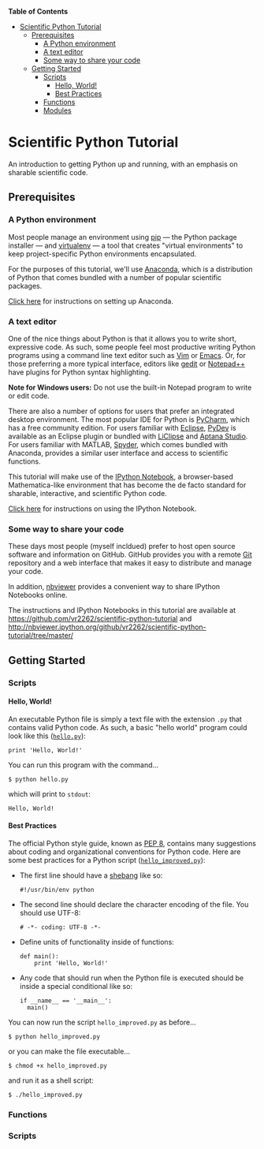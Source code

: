 **Table of Contents**

- [Scientific Python Tutorial](#scientific-python-tutorial)
	- [Prerequisites](#prerequisites)
		- [A Python environment](#a-python-environment)
		- [A text editor](#a-text-editor)
		- [Some way to share your code](#some-way-to-share-your-code)
	- [Getting Started](#getting-started)
		- [Scripts](#scripts)
			- [Hello, World!](#hello-world)
			- [Best Practices](#best-practices)
		- [Functions](#functions)
		- [Modules](#modules)

Scientific Python Tutorial
==========================

An introduction to getting Python up and running, with an emphasis on sharable scientific code.

## Prerequisites

### A Python environment

Most people manage an environment using [pip](http://en.wikipedia.org/wiki/Pip_%28package_manager%29) &mdash; the Python package installer &mdash; and [virtualenv](http://docs.python-guide.org/en/latest/dev/virtualenvs/) &mdash; a tool that creates "virtual environments" to keep project-specific Python environments encapsulated.
  
For the purposes of this tutorial, we'll use [Anaconda](https://store.continuum.io/cshop/anaconda/), which is a distribution of Python that comes bundled with a number of popular scientific packages.
  
[Click here](docs/anaconda-install.md) for instructions on setting up Anaconda.

### A text editor

One of the nice things about Python is that it allows you to write short, expressive code. As such, some people feel most productive writing Python programs using a command line text editor such as [Vim](http://en.wikipedia.org/wiki/Vim_%28text_editor%29) or [Emacs](http://en.wikipedia.org/wiki/Emacs). Or, for those preferring a more typical interface, editors like [gedit](http://en.wikipedia.org/wiki/Gedit) or [Notepad++](http://en.wikipedia.org/wiki/Notepad%2B%2B) have plugins for Python syntax highlighting.
 
**Note for Windows users:** Do not use the built-in Notepad program to write or edit code.
 
There are also a number of options for users that prefer an integrated desktop environment. The most popular IDE for Python is [PyCharm](https://www.jetbrains.com/pycharm/), which has a free community edition. For users familiar with [Eclipse](http://www.eclipse.org/), [PyDev](http://pydev.org/) is available as an Eclipse plugin or bundled with [LiClipse](http://www.liclipse.com/) and [Aptana Studio](http://www.aptana.com/). For users familiar with MATLAB, [Spyder](http://en.wikipedia.org/wiki/Spyder_%28software%29), which comes bundled with Anaconda, provides a similar user interface and access to scientific functions.
 
This tutorial will make use of the [IPython Notebook](http://ipython.org/notebook.html), a browser-based Mathematica-like environment that has become the de facto standard for sharable, interactive, and scientific Python code.
 
[Click here](docs/ipython-notebook.md) for instructions on using the IPython Notebook.
 
### Some way to share your code

These days most people (myself incldued) prefer to host open source software and information on GitHub. GitHub provides you with a remote [Git](http://en.wikipedia.org/wiki/Git_%28software%29) repository and a web interface that makes it easy to distribute and manage your code.
  
In addition, [nbviewer](http://nbviewer.ipython.org) provides a convenient way to share IPython Notebooks online.
  
The instructions and IPython Notebooks in this tutorial are available at https://github.com/vr2262/scientific-python-tutorial and http://nbviewer.ipython.org/github/vr2262/scientific-python-tutorial/tree/master/

## Getting Started

### Scripts

#### Hello, World!

An executable Python file is simply a text file with the extension `.py` that contains valid Python code. As such, a basic "hello world" program could look like this ([`hello.py`](hello.py)):

```
print 'Hello, World!'
```

You can run this program with the command...

`$ python hello.py`

which will print to `stdout`:

`Hello, World!`

#### Best Practices

The official Python style guide, known as [PEP 8](https://www.python.org/dev/peps/pep-0008/), contains many suggestions about coding and organizational conventions for Python code. Here are some best practices for a Python script ([`hello_improved.py`](hello_improved.py)):

- The first line should have a [shebang](http://en.wikipedia.org/wiki/Shebang_%28Unix%29) like so:

  `#!/usr/bin/env python`

- The second line should declare the character encoding of the file. You should use UTF-8:

  `# -*- coding: UTF-8 -*-`

- Define units of functionality inside of functions:

  ```
  def main():
      print 'Hello, World!'
  ```

- Any code that should run when the Python file is executed should be inside a special conditional like so:

  ```
  if __name__ == '__main__':
    main()
  ```

You can now run the script `hello_improved.py` as before...

`$ python hello_improved.py`

or you can make the file executable...

`$ chmod +x hello_improved.py`

and run it as a shell script:

`$ ./hello_improved.py`

### Functions

### Scripts


